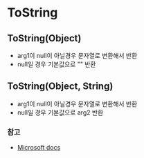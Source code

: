 # ToString
## ToString(Object)
- arg1이 null이 아닐경우 문자열로 변환해서 반환
- null일 경우 기본값으로 "" 반환

## ToString(Object, String)
- arg1이 null이 아닐경우 문자열로 변환해서 반환
- null일 경우 기본값으로 arg2 반환

### 참고
- [Microsoft docs](https://learn.microsoft.com/en-us/dotnet/api/java.util.objects.tostring?view=net-android-34.0#java-util-objects-tostring(java-lang-object-system-string))
